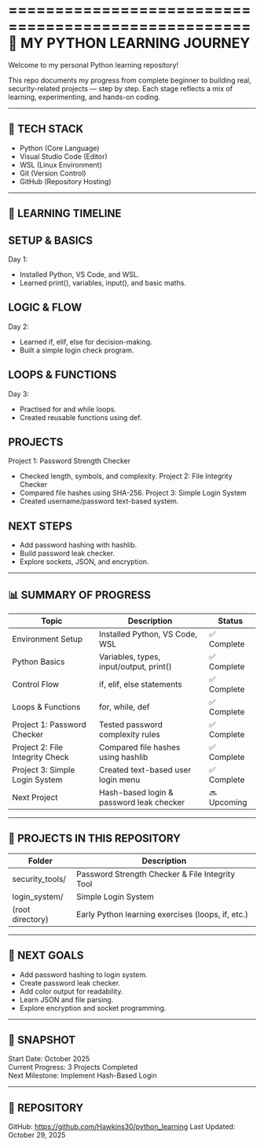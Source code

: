====================================================
🐍 MY PYTHON LEARNING JOURNEY
====================================================

Welcome to my personal Python learning repository!

This repo documents my progress from complete beginner to building real, security-related projects — step by step. 
Each stage reflects a mix of learning, experimenting, and hands-on coding.

----------------------------------------------------
🧠 TECH STACK
----------------------------------------------------
- Python (Core Language)
- Visual Studio Code (Editor)
- WSL (Linux Environment)
- Git (Version Control)
- GitHub (Repository Hosting)

----------------------------------------------------
📘 LEARNING TIMELINE
----------------------------------------------------

SETUP & BASICS
--------------
Day 1:
  - Installed Python, VS Code, and WSL.
  - Learned print(), variables, input(), and basic maths.

LOGIC & FLOW
-------------
Day 2:
  - Learned if, elif, else for decision-making.
  - Built a simple login check program.

LOOPS & FUNCTIONS
-----------------
Day 3:
  - Practised for and while loops.
  - Created reusable functions using def.

PROJECTS
--------
Project 1: Password Strength Checker
  - Checked length, symbols, and complexity.
Project 2: File Integrity Checker
  - Compared file hashes using SHA-256.
Project 3: Simple Login System
  - Created username/password text-based system.

NEXT STEPS
----------
  - Add password hashing with hashlib.
  - Build password leak checker.
  - Explore sockets, JSON, and encryption.

----------------------------------------------------
📊 SUMMARY OF PROGRESS
----------------------------------------------------

| Topic                           | Description                                     | Status      |
|---------------------------------|-------------------------------------------------|--------------|
| Environment Setup               | Installed Python, VS Code, WSL                  | ✅ Complete |
| Python Basics                   | Variables, types, input/output, print()         | ✅ Complete |
| Control Flow                    | if, elif, else statements                       | ✅ Complete |
| Loops & Functions               | for, while, def                                 | ✅ Complete |
| Project 1: Password Checker     | Tested password complexity rules                | ✅ Complete |
| Project 2: File Integrity Check | Compared file hashes using hashlib              | ✅ Complete |
| Project 3: Simple Login System  | Created text-based user login menu              | ✅ Complete |
| Next Project                    | Hash-based login & password leak checker        | 🔜 Upcoming |

----------------------------------------------------
🧩 PROJECTS IN THIS REPOSITORY
----------------------------------------------------

| Folder            | Description                                      |
|-------------------|--------------------------------------------------|
| security_tools/   | Password Strength Checker & File Integrity Tool  |
| login_system/     | Simple Login System                              |
| (root directory)  | Early Python learning exercises (loops, if, etc.)|

----------------------------------------------------
🚀 NEXT GOALS
----------------------------------------------------

- Add password hashing to login system.
- Create password leak checker.
- Add color output for readability.
- Learn JSON and file parsing.
- Explore encryption and socket programming.

----------------------------------------------------
📅 SNAPSHOT
----------------------------------------------------

Start Date: October 2025  
Current Progress: 3 Projects Completed  
Next Milestone: Implement Hash-Based Login  

----------------------------------------------------
📂 REPOSITORY
----------------------------------------------------

GitHub: https://github.com/Hawkins30/python_learning
Last Updated: October 29, 2025

